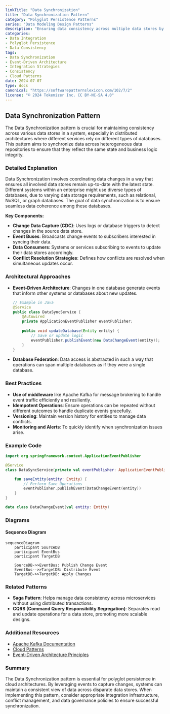 ```yaml
---
linkTitle: "Data Synchronization"
title: "Data Synchronization Pattern"
category: "Polyglot Persistence Patterns"
series: "Data Modeling Design Patterns"
description: "Ensuring data consistency across multiple data stores by synchronizing data between them."
categories:
- Data Integration
- Polyglot Persistence
- Data Consistency
tags:
- Data Synchronization
- Event-Driven Architecture
- Integration Strategies
- Consistency
- Cloud Patterns
date: 2024-07-07
type: docs
canonical: "https://softwarepatternslexicon.com/102/7/2"
license: "© 2024 Tokenizer Inc. CC BY-NC-SA 4.0"
---
```


## Data Synchronization Pattern

The Data Synchronization pattern is crucial for maintaining consistency across various data stores in a system, especially in distributed architectures where different services rely on different types of databases. This pattern aims to synchronize data across heterogeneous data repositories to ensure that they reflect the same state and business logic integrity.

### Detailed Explanation

Data Synchronization involves coordinating data changes in a way that ensures all involved data stores remain up-to-date with the latest state. Different systems within an enterprise might use diverse types of databases, due to varying data storage requirements, such as relational, NoSQL, or graph databases. The goal of data synchronization is to ensure seamless data coherence among these databases.

**Key Components:**

- **Change Data Capture (CDC)**: Uses logs or database triggers to detect changes in the source data store.
- **Event Buses**: Broadcasts change events to subscribers interested in syncing their data.
- **Data Consumers**: Systems or services subscribing to events to update their data stores accordingly.
- **Conflict Resolution Strategies**: Defines how conflicts are resolved when simultaneous updates occur.

### Architectural Approaches

- **Event-Driven Architecture**: Changes in one database generate events that inform other systems or databases about new updates.
  
  ```java
  // Example in Java
  @Service
  public class DataSyncService {
      @Autowired
      private ApplicationEventPublisher eventPublisher;
      
      public void updateDatabase(Entity entity) {
          // Save or update logic
          eventPublisher.publishEvent(new DataChangeEvent(entity));
      }
  }
  ```

- **Database Federation**: Data access is abstracted in such a way that operations can span multiple databases as if they were a single database.

### Best Practices

- **Use of middleware** like Apache Kafka for message brokering to handle event traffic efficiently and resiliently.
- **Idempotent Operations**: Ensure operations can be repeated without different outcomes to handle duplicate events gracefully.
- **Versioning**: Maintain version history for entities to manage data conflicts.
- **Monitoring and Alerts**: To quickly identify when synchronization issues arise.

### Example Code

```kotlin
import org.springframework.context.ApplicationEventPublisher

@Service
class DataSyncService(private val eventPublisher: ApplicationEventPublisher) {

    fun saveEntity(entity: Entity) {
        // Perform Save Operations
        eventPublisher.publishEvent(DataChangeEvent(entity))
    }
}

data class DataChangeEvent(val entity: Entity)
```

### Diagrams

#### Sequence Diagram
```mermaid
sequenceDiagram
    participant SourceDB
    participant EventBus
    participant TargetDB

    SourceDB->>EventBus: Publish Change Event
    EventBus-->>TargetDB: Distribute Event
    TargetDB->>TargetDB: Apply Changes
```

### Related Patterns

- **Saga Pattern**: Helps manage data consistency across microservices without using distributed transactions.
- **CQRS (Command Query Responsibility Segregation)**: Separates read and update operations for a data store, promoting more scalable designs.

### Additional Resources

- [Apache Kafka Documentation](https://kafka.apache.org/documentation/)
- [Cloud Patterns](https://cloudpatterns.io/patterns/data-synchronization)
- [Event-Driven Architecture Principles](https://martinfowler.com/articles/edataxonomy.html)

### Summary

The Data Synchronization pattern is essential for polyglot persistence in cloud architectures. By leveraging events to capture changes, systems can maintain a consistent view of data across disparate data stores. When implementing this pattern, consider appropriate integration infrastructure, conflict management, and data governance policies to ensure successful synchronization.
